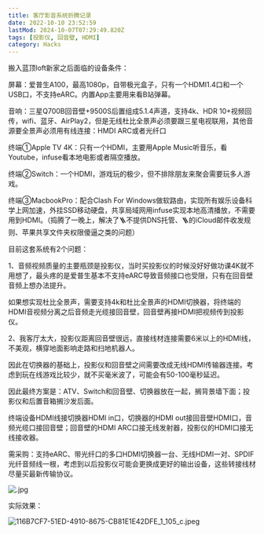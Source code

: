 ```yaml
---
title: 客厅影音系统折腾记录
date: 2022-10-10 23:52:59
lastMod: 2024-10-07T07:29:49.820Z
tags: [投影仪, 回音壁, HDMI]
category: Hacks
---
```


搬入蓝顶loft新家之后面临的设备条件：

屏幕：爱普生A100，最高1080p，自带极光盒子，只有一个HDMI1.4口和一个USB口，不支持eARC。内置App主要用来看B站弹幕。

音响：三星Q700B回音壁+9500S后置组成5.1.4声道，支持4k、HDR 10+视频回传，wifi、蓝牙、AirPlay2，但是无线杜比全景声必须要跟三星电视联用，其他音源要全景声必须用有线连接：HMDI ARC或者光纤口

终端①Apple TV 4K：只有一个HDMI，主要用Apple Music听音乐，看Youtube，infuse看本地电影或者隔空播放。

终端②Switch：一个HDMI，游戏玩的极少，但不排除朋友来聚会需要玩多人游戏。

终端③MacbookPro：配合Clash For Windows做软路由，实现所有娱乐设备科学上网加速，外挂SSD移动硬盘，共享局域网用infuse实现本地高清播放，不需要用到HDMI。（捣腾了一晚上，解决了🪜不提供DNS托管、🪜的iCloud邮件收发规则、苹果共享文件夹权限傻逼之类的问题）

目前这套系统有2个问题：

1、音频视频质量的主要瓶颈是投影仪，当时买投影仪的时候没好好做功课4K就不用想了，最头疼的是爱普生基本不支持eARC导致音频接口也受限，只有在回音壁音频上想办法提升。

如果想实现杜比全景声，需要支持4k和杜比全景声的HDMI切换器，将终端的HDMI音视频分离之后音频走光缆接回音壁，回音壁再接HDMI把视频传到投影仪。

2、我客厅太大，投影仪距离回音壁很远，直接线材连接需要6米以上的HDMI线，不美观，横穿地面影响走路和扫地机器人。

因此在切换器的基础上，投影仪和回音壁之间需要改成无线HDMI传输器连接。考虑到玩在线游戏比较少，就不买毫米波了，可能会有50-100毫秒延迟。

因此最终方案是：ATV、Switch和回音壁、切换器放在一起，搁背景墙下面；投影仪和后置音箱搁沙发后面。

终端设备HDMI线接切换器HDMI in口，切换器的HDMI out接回音壁HDMI口，音频光缆口接回音壁；回音壁的HDMI ARC口接无线发射器，投影仪的HDMI口接无线接收器。

需采购：支持eARC、带光纤口的多口HDMI切换器一台、无线HDMI一对、SPDIF光纤音频线一根，考虑到以后投影仪可能会更换成更好的输出设备，这些转接线材尽量买最新传输协议。

![.jpg](https://s2.loli.net/2024/10/07/6X3aiOxNHv8kGcM.jpg)

实际效果：

![116B7CF7-51ED-4910-8675-CB81E1E42DFE_1_105_c.jpeg](https://s2.loli.net/2024/10/07/PDSjmekMsZcpAfH.jpg)
